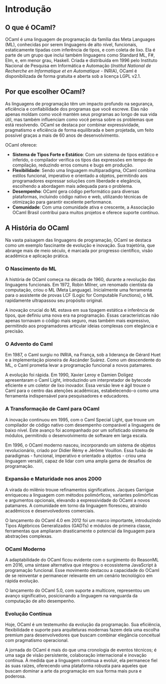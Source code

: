 # Introdução

## O que é OCaml?

OCaml é uma linguagem de programação da família das Meta Languages (ML), conhecidas por serem linguagens de alto
nível, funcionais, estaticamente tipadas com inferência de tipos, e com coleta de lixo. Ela é parte de um grupo que
inclui também linguagens como Standard ML, F#, Elm, e, em menor grau, Haskell. Criada e distribuída em 1996 pelo
Instituto Nacional de Pesquisa em Informática e Automação (*Institut National de Recherche en Informatique et en
Automatique* - INRIA), OCaml é disponibilizada de forma gratuita e aberta sob a licença LGPL v2.1.

## Por que escolher OCaml?

As linguagens de programação têm um impacto profundo na segurança, eficiência e confiabilidade dos programas que você
escreve. Elas não apenas moldam como você mantém seus programas ao longo de sua vida útil, mas também influenciam
como você pensa sobre os problemas que está resolvendo. OCaml se destaca por combinar expressividade, pragmatismo e
eficiência de forma equilibrada e bem projetada, um feito possível graças a mais de 60 anos de desenvolvimento.

OCaml oferece:
- **Sistema de Tipos Forte e Estático**: Com um sistema de tipos estático e inferido, o compilador verifica os tipos
  das expressões em tempo de compilação, reduzindo erros comuns e bugs em produção.
- **Flexibilidade**: Sendo uma linguagem multiparadigma, OCaml combina estilos funcional, imperativo e orientado a
  objetos, permitindo aos programadores expressar soluções com liberdade e elegância, escolhendo a abordagem mais
  adequada para o problema.
- **Desempenho**: OCaml gera código performático para diversas plataformas, incluindo código nativo e web, utilizando
  técnicas de otimização para garantir excelente performance.
- **Comunidade**: Com uma comunidade ativa e crescente, a Associação OCaml Brasil contribui para muitos projetos e
  oferece suporte contínuo.

## A História do OCaml

Na vasta paisagem das linguagens de programação, OCaml se destaca como um exemplo fascinante de evolução e inovação.
Sua trajetória, que abrange mais de meio século, é marcada por progresso científico, visão acadêmica e aplicação
prática.

### O Nascimento do ML

A história de OCaml começa na década de 1960, durante a revolução das linguagens funcionais. Em 1972, Robin Milner,
um renomado cientista da computação, criou o ML (Meta Language). Inicialmente uma ferramenta para o assistente de provas
LCF (Logic for Computable Functions), o ML rapidamente ultrapassou seu propósito original.

A inovação crucial do ML estava em sua tipagem estática e inferência de tipos, que definiu uma nova era na programação.
Essas características não apenas tornavam o código mais seguro, mas também mais expressivo, permitindo aos programadores
articular ideias complexas com elegância e precisão.

### O Advento do Caml

Em 1987, o Caml surgiu no INRIA, na França, sob a liderança de Gérard Huet e a implementação pioneira de Ascánder Suárez.
Como um descendente do ML, o Caml prometia levar a programação funcional a novos patamares.

A evolução foi rápida. Em 1990, Xavier Leroy e Damien Doligez apresentaram o Caml Light, introduzindo um interpretador de
bytecode eficiente e um coletor de lixo inovador. Essa versão leve e ágil trouxe o Caml para o centro das atenções acadêmicas,
estabelecendo-o como uma ferramenta indispensável para pesquisadores e educadores.

### A Transformação de Caml para OCaml

A inovação continuou em 1995, com o Caml Special Light, que trouxe um compilador de código nativo com desempenho comparável
a linguagens de baixo nível. Este avanço foi acompanhado por um sofisticado sistema de módulos, permitindo o desenvolvimento
de software em larga escala.

Em 1996, o OCaml moderno nasceu, incorporando um sistema de objetos revolucionário, criado por Didier Rémy e Jérôme
Vouillon. Essa fusão de paradigmas - funcional, imperativo e orientado a objetos - criou uma linguagem versátil, capaz de
lidar com uma ampla gama de desafios de programação.

### Expansão e Maturidade nos anos 2000

A virada do milênio trouxe refinamentos significativos. Jacques Garrigue enriqueceu a linguagem com métodos polimórficos,
variantes polimórficas e argumentos opcionais, elevando a expressividade do OCaml a novos patamares. A comunidade em torno
da linguagem floresceu, atraindo acadêmicos e desenvolvedores comerciais.

O lançamento do OCaml 4.0 em 2012 foi um marco importante, introduzindo Tipos Algébricos Generalizados (GADTs) e módulos
de primeira classe, ferramentas que ampliaram drasticamente o potencial da linguagem para abstrações complexas.

### OCaml Moderno

A adaptabilidade do OCaml ficou evidente com o surgimento do ReasonML em 2016, uma sintaxe alternativa que integrou o
ecossistema JavaScript à programação funcional. Esse movimento destacou a capacidade do OCaml de se reinventar e
permanecer relevante em um cenário tecnológico em rápida evolução.

O lançamento do OCaml 5.0, com suporte a multicore, representou um avanço significativo, posicionando a linguagem na
vanguarda da computação de alto desempenho.

### Evolução Contínua

Hoje, OCaml é um testemunho da evolução da programação. Sua eficiência, flexibilidade e suporte para arquiteturas
modernas fazem dela uma escolha premium para desenvolvedores que buscam combinar elegância conceitual com pragmatismo
operacional.

A jornada do OCaml é mais do que uma cronologia de eventos técnicos; é uma saga de visão persistente, colaboração
internacional e inovação contínua. À medida que a linguagem continua a evoluir, ela permanece fiel às suas raízes,
oferecendo uma plataforma robusta para aqueles que buscam dominar a arte da programação em sua forma mais pura e poderosa.
